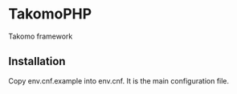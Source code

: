 # TakomoPHP
Takomo framework

## Installation
Copy env.cnf.example into env.cnf. It is the main configuration file.